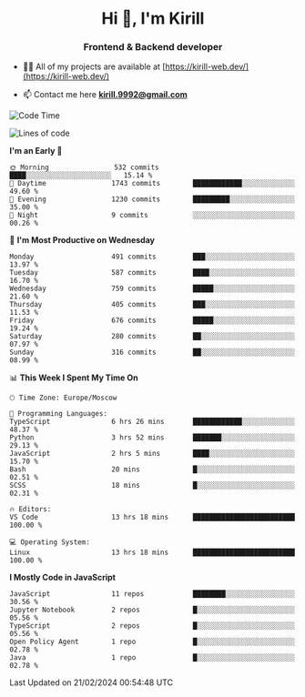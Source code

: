 <h1 align="center">Hi 👋, I'm Kirill</h1>
<h3 align="center">Frontend & Backend developer</h3>

- 👨‍💻 All of my projects are available at [https://kirill-web.dev/](https://kirill-web.dev/)

- 📫 Contact me here **kirill.9992@gmail.com**











<!--START_SECTION:waka-->
![Code Time](http://img.shields.io/badge/Code%20Time-1%2C666%20hrs%2054%20mins-blue)

![Lines of code](https://img.shields.io/badge/From%20Hello%20World%20I%27ve%20Written-4.2%20million%20lines%20of%20code-blue)

**I'm an Early 🐤** 

```text
🌞 Morning                532 commits         ████░░░░░░░░░░░░░░░░░░░░░   15.14 % 
🌆 Daytime                1743 commits        ████████████░░░░░░░░░░░░░   49.60 % 
🌃 Evening                1230 commits        █████████░░░░░░░░░░░░░░░░   35.00 % 
🌙 Night                  9 commits           ░░░░░░░░░░░░░░░░░░░░░░░░░   00.26 % 
```
📅 **I'm Most Productive on Wednesday** 

```text
Monday                   491 commits         ███░░░░░░░░░░░░░░░░░░░░░░   13.97 % 
Tuesday                  587 commits         ████░░░░░░░░░░░░░░░░░░░░░   16.70 % 
Wednesday                759 commits         █████░░░░░░░░░░░░░░░░░░░░   21.60 % 
Thursday                 405 commits         ███░░░░░░░░░░░░░░░░░░░░░░   11.53 % 
Friday                   676 commits         █████░░░░░░░░░░░░░░░░░░░░   19.24 % 
Saturday                 280 commits         ██░░░░░░░░░░░░░░░░░░░░░░░   07.97 % 
Sunday                   316 commits         ██░░░░░░░░░░░░░░░░░░░░░░░   08.99 % 
```


📊 **This Week I Spent My Time On** 

```text
🕑︎ Time Zone: Europe/Moscow

💬 Programming Languages: 
TypeScript               6 hrs 26 mins       ████████████░░░░░░░░░░░░░   48.37 % 
Python                   3 hrs 52 mins       ███████░░░░░░░░░░░░░░░░░░   29.13 % 
JavaScript               2 hrs 5 mins        ████░░░░░░░░░░░░░░░░░░░░░   15.70 % 
Bash                     20 mins             █░░░░░░░░░░░░░░░░░░░░░░░░   02.51 % 
SCSS                     18 mins             █░░░░░░░░░░░░░░░░░░░░░░░░   02.31 % 

🔥 Editors: 
VS Code                  13 hrs 18 mins      █████████████████████████   100.00 % 

💻 Operating System: 
Linux                    13 hrs 18 mins      █████████████████████████   100.00 % 
```

**I Mostly Code in JavaScript** 

```text
JavaScript               11 repos            ████████░░░░░░░░░░░░░░░░░   30.56 % 
Jupyter Notebook         2 repos             █░░░░░░░░░░░░░░░░░░░░░░░░   05.56 % 
TypeScript               2 repos             █░░░░░░░░░░░░░░░░░░░░░░░░   05.56 % 
Open Policy Agent        1 repo              █░░░░░░░░░░░░░░░░░░░░░░░░   02.78 % 
Java                     1 repo              █░░░░░░░░░░░░░░░░░░░░░░░░   02.78 % 
```




 Last Updated on 21/02/2024 00:54:48 UTC
<!--END_SECTION:waka-->
